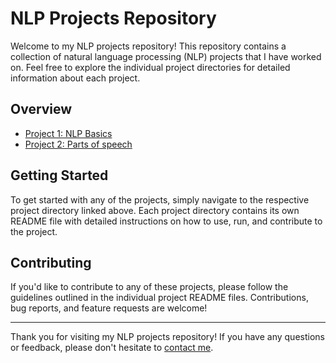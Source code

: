 # NLP Projects Repository

Welcome to my NLP projects repository! This repository contains a collection of natural language processing (NLP) projects that I have worked on. Feel free to explore the individual project directories for detailed information about each project.

## Overview

- [Project 1: NLP Basics](./NLP%20Basics)
- [Project 2: Parts of speech](./Parts%20of%20speech)

## Getting Started

To get started with any of the projects, simply navigate to the respective project directory linked above. Each project directory contains its own README file with detailed instructions on how to use, run, and contribute to the project.

## Contributing

If you'd like to contribute to any of these projects, please follow the guidelines outlined in the individual project README files. Contributions, bug reports, and feature requests are welcome!

---

Thank you for visiting my NLP projects repository! If you have any questions or feedback, please don't hesitate to [contact me](mailto:your.email@example.com).
